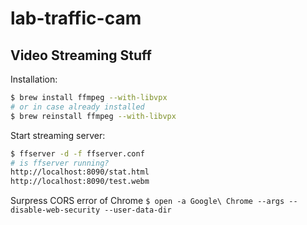 lab-traffic-cam
===============

Video Streaming Stuff
---------------------

Installation:

```bash
$ brew install ffmpeg --with-libvpx
# or in case already installed
$ brew reinstall ffmpeg --with-libvpx
```

Start streaming server:

```bash
$ ffserver -d -f ffserver.conf
# is ffserver running?
http://localhost:8090/stat.html
http://localhost:8090/test.webm
```

Surpress CORS error of Chrome
`$ open -a Google\ Chrome --args --disable-web-security --user-data-dir`
